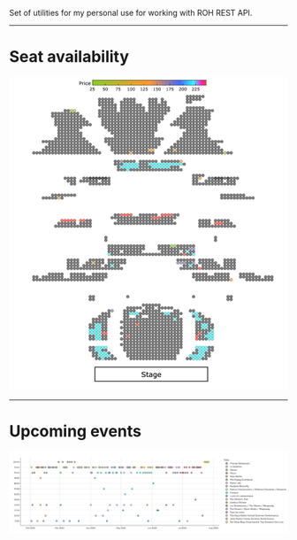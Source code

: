 Set of utilities for my personal use for working with ROH REST API.

---

# Seat availability
<img src="output/ROH_hall.png" width="1000"/>

---

# Upcoming events
<img src="output/ROH_events.png" width="1000"/>